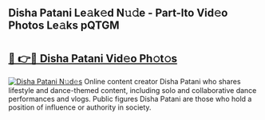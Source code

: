 ## Disha Patani Le𝚊k𝚎d N𝚞𝚍e - Part-lto Vid𝚎o Photos Le𝚊ks pQTGM

# <h2><a href="http://fbg5ofo.evod.top/?m=Disha+Patani">🔗 👉🔴 Disha Patani Vid𝚎o Ph𝚘t𝚘s</a></h2>

[![Disha Patani N𝚞d𝚎s](https://i.imgur.com/8V9OHl7.gif)](http://fbg5ofo.evod.top/?m=Disha+Patani)
Online content creator Disha Patani who shares lifestyle and dance-themed content, including solo and collaborative dance performances and vlogs. Public figures Disha Patani are those who hold a position of influence or authority in society. 
